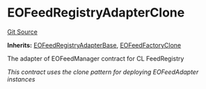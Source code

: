 # EOFeedRegistryAdapterClone

[Git Source](https://github.com/Eoracle/target-contracts/blob/6aa770eda8f0c2ec3d6b8a6ee534d020a26eb2db/src/adapters/EOFeedRegistryAdapterClone.sol)

**Inherits:**
[EOFeedRegistryAdapterBase](/src/adapters/EOFeedRegistryAdapterBase.sol/abstract.EOFeedRegistryAdapterBase.md),
[EOFeedFactoryClone](/src/adapters/factories/EOFeedFactoryClone.sol/abstract.EOFeedFactoryClone.md)

The adapter of EOFeedManager contract for CL FeedRegistry

_This contract uses the clone pattern for deploying EOFeedAdapter instances_
